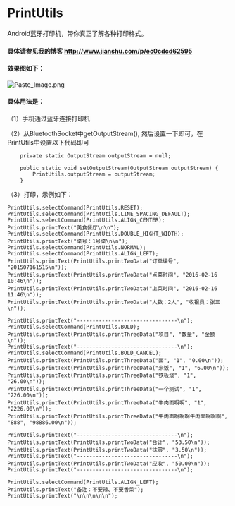 # PrintUtils
Android蓝牙打印机，带你真正了解各种打印格式。

  
#### 具体请参见我的博客 http://www.jianshu.com/p/ec0cdcd62595

#### 效果图如下：

![Paste_Image.png](http://upload-images.jianshu.io/upload_images/1467310-b58bab95db2fda1b.png?imageMogr2/auto-orient/strip%7CimageView2/2/w/1240)

#### 具体用法是：

（1）手机通过蓝牙连接打印机

（2）从BluetoothSocket中getOutputStream(), 然后设置一下即可，在PrintUtils中设置以下代码即可

```
    private static OutputStream outputStream = null;

    public static void setOutputStream(OutputStream outputStream) {
        PrintUtils.outputStream = outputStream;
    }
  ```
  
（3）打印，示例如下：

```
PrintUtils.selectCommand(PrintUtils.RESET);
PrintUtils.selectCommand(PrintUtils.LINE_SPACING_DEFAULT);
PrintUtils.selectCommand(PrintUtils.ALIGN_CENTER);
PrintUtils.printText("美食餐厅\n\n");
PrintUtils.selectCommand(PrintUtils.DOUBLE_HIGHT_WIDTH);
PrintUtils.printText("桌号：1号桌\n\n");
PrintUtils.selectCommand(PrintUtils.NORMAL);
PrintUtils.selectCommand(PrintUtils.ALIGN_LEFT);
PrintUtils.printText(PrintUtils.printTwoData("订单编号", "201507161515\n"));
PrintUtils.printText(PrintUtils.printTwoData("点菜时间", "2016-02-16 10:46\n"));
PrintUtils.printText(PrintUtils.printTwoData("上菜时间", "2016-02-16 11:46\n"));
PrintUtils.printText(PrintUtils.printTwoData("人数：2人", "收银员：张三\n"));

PrintUtils.printText("--------------------------------\n");
PrintUtils.selectCommand(PrintUtils.BOLD);
PrintUtils.printText(PrintUtils.printThreeData("项目", "数量", "金额\n"));
PrintUtils.printText("--------------------------------\n");
PrintUtils.selectCommand(PrintUtils.BOLD_CANCEL);
PrintUtils.printText(PrintUtils.printThreeData("面", "1", "0.00\n"));
PrintUtils.printText(PrintUtils.printThreeData("米饭", "1", "6.00\n"));
PrintUtils.printText(PrintUtils.printThreeData("铁板烧", "1", "26.00\n"));
PrintUtils.printText(PrintUtils.printThreeData("一个测试", "1", "226.00\n"));
PrintUtils.printText(PrintUtils.printThreeData("牛肉面啊啊", "1", "2226.00\n"));
PrintUtils.printText(PrintUtils.printThreeData("牛肉面啊啊啊牛肉面啊啊啊", "888", "98886.00\n"));

PrintUtils.printText("--------------------------------\n");
PrintUtils.printText(PrintUtils.printTwoData("合计", "53.50\n"));
PrintUtils.printText(PrintUtils.printTwoData("抹零", "3.50\n"));
PrintUtils.printText("--------------------------------\n");
PrintUtils.printText(PrintUtils.printTwoData("应收", "50.00\n"));
PrintUtils.printText("--------------------------------\n");

PrintUtils.selectCommand(PrintUtils.ALIGN_LEFT);
PrintUtils.printText("备注：不要辣、不要香菜");
PrintUtils.printText("\n\n\n\n\n");
 ```
